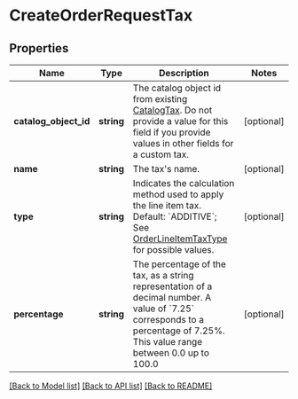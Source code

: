 # CreateOrderRequestTax

## Properties
Name | Type | Description | Notes
------------ | ------------- | ------------- | -------------
**catalog_object_id** | **string** | The catalog object id from existing [CatalogTax](#type-catalogtax).  Do not provide a value for this field if you provide values in other fields for a custom tax. | [optional] 
**name** | **string** | The tax&#39;s name. | [optional] 
**type** | **string** | Indicates the calculation method used to apply the line item tax.  Default: &#x60;ADDITIVE&#x60;; See [OrderLineItemTaxType](#type-orderlineitemtaxtype) for possible values. | [optional] 
**percentage** | **string** | The percentage of the tax, as a string representation of a decimal number.  A value of &#x60;7.25&#x60; corresponds to a percentage of 7.25%. This value range between 0.0 up to 100.0 | [optional] 

[[Back to Model list]](../README.md#documentation-for-models) [[Back to API list]](../README.md#documentation-for-api-endpoints) [[Back to README]](../README.md)


